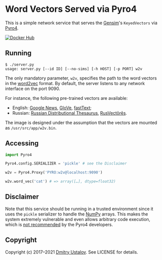 # Word Vectors Served via Pyro4

This is a simple network service that serves the [Gensim]'s `KeyedVectors` via [Pyro4].

[Gensim]: https://radimrehurek.com/gensim/
[Pyro4]: https://pyro4.readthedocs.io/

[![Docker Hub][docker_badge]][docker_link]

[docker_badge]: https://img.shields.io/docker/pulls/nlpub/word2vec-pyro4.svg
[docker_link]: https://hub.docker.com/r/nlpub/word2vec-pyro4/

## Running

```shell
$ ./server.py
usage: server.py [--id ID] [--no-sims] [-h HOST] [-p PORT] w2v
```

The only mandatory parameter, `w2v`, specifies the path to the word vectors in the [word2vec](https://code.google.com/archive/p/word2vec/) format. By default, the server listens to any network interface on the port 9090.

For instance, the following pre-trained vectors are available:

* English: [Google News](https://code.google.com/archive/p/word2vec/), [GloVe](https://nlp.stanford.edu/projects/glove/), [fastText](https://github.com/facebookresearch/fastText/blob/master/pretrained-vectors.md);
* Russian: [Russian Distributional Thesaurus](https://russe.nlpub.ru/downloads/#rdt-russian-distributional-thesaurus), [RusVectōrēs](https://rusvectores.org/ru/).

The image is designed under the assumption that the vectors are mounted as `/usr/src/app/w2v.bin`.

## Accessing

```python
import Pyro4

Pyro4.config.SERIALIZER = 'pickle' # see the Disclaimer

w2v = Pyro4.Proxy('PYRO:w2v@localhost:9090')

w2v.word_vec('cat') # => array([…], dtype=float32)
```

## Disclaimer

Note that this service should be running in a trusted environment since it uses the `pickle` serializer to handle the [NumPy](https://www.numpy.org/) arrays. This makes the system extremely vulnerable and even allows arbitrary code execution, which is [not recommended](https://pyro4.readthedocs.io/en/stable/tipstricks.html#pyro-and-numpy) by the Pyro4 developers.

## Copyright

Copyright (c) 2017&ndash;2021 [Dmitry Ustalov]. See LICENSE for details.

[Dmitry Ustalov]: https://github.com/dustalov
